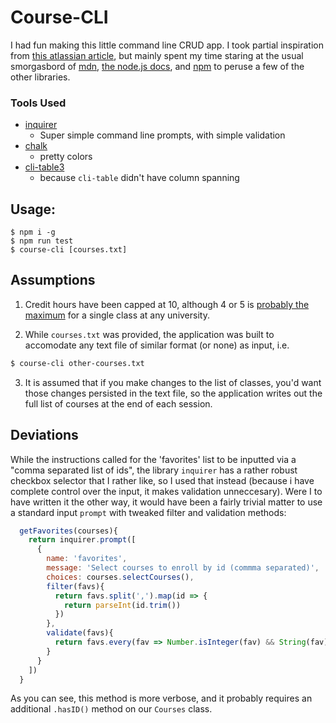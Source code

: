 # Course-CLI

I had fun making this little command line CRUD app.  I took partial inspiration from [this atlassian article](https://developer.atlassian.com/blog/2015/11/scripting-with-node/), but mainly spent my time staring at the usual smorgasbord of [mdn](https://developer.mozilla.org/en-US/), [the node.js docs](https://nodejs.org/dist/latest-v10.x/docs/api/), and [npm](https://www.npmjs.com/) to peruse a few of the other libraries.

### Tools Used
- [inquirer](https://github.com/SBoudrias/Inquirer.js/)
  - Super simple command line prompts, with simple validation
- [chalk](https://github.com/chalk/chalk)
  - pretty colors
- [cli-table3](https://github.com/cli-table/cli-table3)
  - because `cli-table` didn't have column spanning

## Usage:
```Shell
$ npm i -g
$ npm run test
$ course-cli [courses.txt]
```


## Assumptions

1. Credit hours have been capped at 10, although 4 or 5 is [probably the maximum](https://en.wikipedia.org/wiki/Course_credit#Credit_hours) for a single class at any university.

2. While `courses.txt` was provided, the application was built to accomodate any text file of similar format (or none) as input, i.e. 
```sh
$ course-cli other-courses.txt
```

3. It is assumed that if you make changes to the list of classes, you'd want those changes persisted in the text file, so the application writes out the full list of courses at the end of each session.


## Deviations

While the instructions called for the 'favorites' list to be inputted via a "comma separated list of ids", the library `inquirer` has a rather robust checkbox selector that I rather like, so I used that instead (because i have complete control over the input, it makes validation unneccesary).  Were I to have written it the other way, it would have been a fairly trivial matter to use a standard input `prompt` with tweaked filter and validation methods:

```javascript
  getFavorites(courses){
    return inquirer.prompt([
      {
        name: 'favorites',
        message: 'Select courses to enroll by id (commma separated)',
        choices: courses.selectCourses(),
        filter(favs){
          return favs.split(',').map(id => {
            return parseInt(id.trim())
          })
        },
        validate(favs){
          return favs.every(fav => Number.isInteger(fav) && String(fav).length === 5 && Courses.hasID(fav)) || 'Favorites must be comma separated 5 digit integers'
        }
      }
    ])
  }
```

As you can see, this method is more verbose, and it probably requires an additional `.hasID()` method on our `Courses` class.
